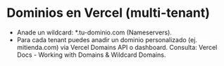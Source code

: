 # Dominios en Vercel (multi-tenant)
- Anade un wildcard: *.tu-dominio.com (Nameservers).
- Para cada tenant puedes anadir un dominio personalizado (ej. mitienda.com) via Vercel Domains API o dashboard.
Consulta: Vercel Docs - Working with Domains & Wildcard Domains.


